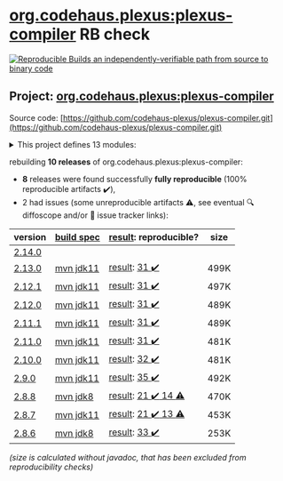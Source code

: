[org.codehaus.plexus:plexus-compiler](https://central.sonatype.com/artifact/org.codehaus.plexus/plexus-compiler/versions) RB check
=======

[![Reproducible Builds](https://reproducible-builds.org/images/logos/rb.svg) an independently-verifiable path from source to binary code](https://reproducible-builds.org/)

## Project: [org.codehaus.plexus:plexus-compiler](https://central.sonatype.com/artifact/org.codehaus.plexus/plexus-compiler/versions)

Source code: [https://github.com/codehaus-plexus/plexus-compiler.git](https://github.com/codehaus-plexus/plexus-compiler.git)

<details><summary>This project defines 13 modules:</summary>

* [org.codehaus.plexus:plexus-compiler](https://central.sonatype.com/artifact/org.codehaus.plexus/plexus-compiler/2.13.0)
* [org.codehaus.plexus:plexus-compiler-api](https://central.sonatype.com/artifact/org.codehaus.plexus/plexus-compiler-api/2.13.0)
* [org.codehaus.plexus:plexus-compiler-aspectj](https://central.sonatype.com/artifact/org.codehaus.plexus/plexus-compiler-aspectj/2.13.0)
* [org.codehaus.plexus:plexus-compiler-csharp](https://central.sonatype.com/artifact/org.codehaus.plexus/plexus-compiler-csharp/2.13.0)
* [org.codehaus.plexus:plexus-compiler-eclipse](https://central.sonatype.com/artifact/org.codehaus.plexus/plexus-compiler-eclipse/2.13.0)
* [org.codehaus.plexus:plexus-compiler-its](https://central.sonatype.com/artifact/org.codehaus.plexus/plexus-compiler-its/2.13.0)
* [org.codehaus.plexus:plexus-compiler-j2objc](https://central.sonatype.com/artifact/org.codehaus.plexus/plexus-compiler-j2objc/2.13.0)
* [org.codehaus.plexus:plexus-compiler-javac](https://central.sonatype.com/artifact/org.codehaus.plexus/plexus-compiler-javac/2.13.0)
* [org.codehaus.plexus:plexus-compiler-javac-errorprone](https://central.sonatype.com/artifact/org.codehaus.plexus/plexus-compiler-javac-errorprone/2.13.0)
* [org.codehaus.plexus:plexus-compiler-jikes](https://central.sonatype.com/artifact/org.codehaus.plexus/plexus-compiler-jikes/2.13.0)
* [org.codehaus.plexus:plexus-compiler-manager](https://central.sonatype.com/artifact/org.codehaus.plexus/plexus-compiler-manager/2.13.0)
* [org.codehaus.plexus:plexus-compiler-test](https://central.sonatype.com/artifact/org.codehaus.plexus/plexus-compiler-test/2.13.0)
* [org.codehaus.plexus:plexus-compilers](https://central.sonatype.com/artifact/org.codehaus.plexus/plexus-compilers/2.13.0)
</details>

rebuilding **10 releases** of org.codehaus.plexus:plexus-compiler:
- **8** releases were found successfully **fully reproducible** (100% reproducible artifacts :heavy_check_mark:),
- 2 had issues (some unreproducible artifacts :warning:, see eventual :mag: diffoscope and/or :memo: issue tracker links):

| version | [build spec](/BUILDSPEC.md) | [result](https://reproducible-builds.org/docs/jvm/): reproducible? | size |
| -- | --------- | ------ | -- |
| [2.14.0](https://central.sonatype.com/artifact/org.codehaus.plexus/plexus-compiler/2.14.0/pom) | | | |
| [2.13.0](https://central.sonatype.com/artifact/org.codehaus.plexus/plexus-compiler/2.13.0/pom) | [mvn jdk11](plexus-compiler-2.13.0.buildspec) | [result](plexus-compiler-2.13.0.buildinfo): [31 :heavy_check_mark: ](plexus-compiler-2.13.0.buildcompare) | 499K |
| [2.12.1](https://central.sonatype.com/artifact/org.codehaus.plexus/plexus-compiler/2.12.1/pom) | [mvn jdk11](plexus-compiler-2.12.1.buildspec) | [result](plexus-compiler-2.12.1.buildinfo): [31 :heavy_check_mark: ](plexus-compiler-2.12.1.buildcompare) | 497K |
| [2.12.0](https://central.sonatype.com/artifact/org.codehaus.plexus/plexus-compiler/2.12.0/pom) | [mvn jdk11](plexus-compiler-2.12.0.buildspec) | [result](plexus-compiler-2.12.0.buildinfo): [31 :heavy_check_mark: ](plexus-compiler-2.12.0.buildcompare) | 489K |
| [2.11.1](https://central.sonatype.com/artifact/org.codehaus.plexus/plexus-compiler/2.11.1/pom) | [mvn jdk11](plexus-compiler-2.11.1.buildspec) | [result](plexus-compiler-2.11.1.buildinfo): [31 :heavy_check_mark: ](plexus-compiler-2.11.1.buildcompare) | 489K |
| [2.11.0](https://central.sonatype.com/artifact/org.codehaus.plexus/plexus-compiler/2.11.0/pom) | [mvn jdk11](plexus-compiler-2.11.0.buildspec) | [result](plexus-compiler-2.11.0.buildinfo): [31 :heavy_check_mark: ](plexus-compiler-2.11.0.buildcompare) | 481K |
| [2.10.0](https://central.sonatype.com/artifact/org.codehaus.plexus/plexus-compiler/2.10.0/pom) | [mvn jdk11](plexus-compiler-2.10.0.buildspec) | [result](plexus-compiler-2.10.0.buildinfo): [32 :heavy_check_mark: ](plexus-compiler-2.10.0.buildcompare) | 481K |
| [2.9.0](https://central.sonatype.com/artifact/org.codehaus.plexus/plexus-compiler/2.9.0/pom) | [mvn jdk11](plexus-compiler-2.9.0.buildspec) | [result](plexus-compiler-2.9.0.buildinfo): [35 :heavy_check_mark: ](plexus-compiler-2.9.0.buildcompare) | 492K |
| [2.8.8](https://central.sonatype.com/artifact/org.codehaus.plexus/plexus-compiler/2.8.8/pom) | [mvn jdk8](plexus-compiler-2.8.8.buildspec) | [result](plexus-compiler-its-2.8.8.buildinfo): [21 :heavy_check_mark:  14 :warning:](plexus-compiler-its-2.8.8.buildcompare) | 470K |
| [2.8.7](https://central.sonatype.com/artifact/org.codehaus.plexus/plexus-compiler/2.8.7/pom) | [mvn jdk11](plexus-compiler-2.8.7.buildspec) | [result](plexus-compiler-j2objc-2.8.7.buildinfo): [21 :heavy_check_mark:  13 :warning:](plexus-compiler-j2objc-2.8.7.buildcompare) | 453K |
| [2.8.6](https://central.sonatype.com/artifact/org.codehaus.plexus/plexus-compiler/2.8.6/pom) | [mvn jdk8](plexus-compiler-2.8.6.buildspec) | [result](plexus-compiler-j2objc-2.8.6.buildinfo): [33 :heavy_check_mark: ](plexus-compiler-j2objc-2.8.6.buildcompare) | 253K |

<i>(size is calculated without javadoc, that has been excluded from reproducibility checks)</i>
